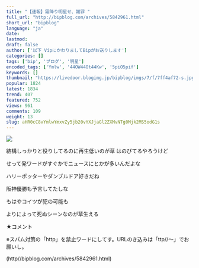 ```yaml
---
title: "【速報】霜降り明星せ、謝罪 "
full_url: "http://bipblog.com/archives/5842961.html"
short_url: "bipblog"
language: "ja"
date: 
lastmod: 
draft: false
author: ['以下 VipにかわりましてBipがお送りします']
categories: []
tags: ['bip', 'ブログ', '明星']
encoded_tags: ['Ymlw', '44OW44Ot44Kw', '5piO5pif']
keywords: []
thumbnail: "https://livedoor.blogimg.jp/bipblog/imgs/7/f/7ff4af72-s.jpg"
popular: 1824
latest: 1834
trend: 407
featured: 752
views: 961
comments: 109
weight: 13
slug: aHR0cC8vYmlwYmxvZy5jb20vYXJjaGl2ZXMvNTg0Mjk2MS5odG1s
---
```


![](https://livedoor.blogimg.jp/bipblog/imgs/7/f/7ff4af72-s.jpg)

<div><p>結構しっかりと役りしてるのに再生低いのが草 はのびてるやろうけど</p><p>せって発ワードがすぐかでニュースにとかが多いんだよな</p><p>ハリーポッターやダンブルドア好きだね</p><p>阪神優勝も予言してたしな</p><p>もはやコイツが犯の可能も</p><p>よりによって死ぬシーンなのが草生える</p><p class='meiryo'>★コメント</p><p class='center'><p class='kyakuchu center'>※スパム対策の「http」を禁止ワードにしてす。URLのき込みは「ttp//～」でお願いし。</p></p> </div>

(http//bipblog.com/archives/5842961.html)
